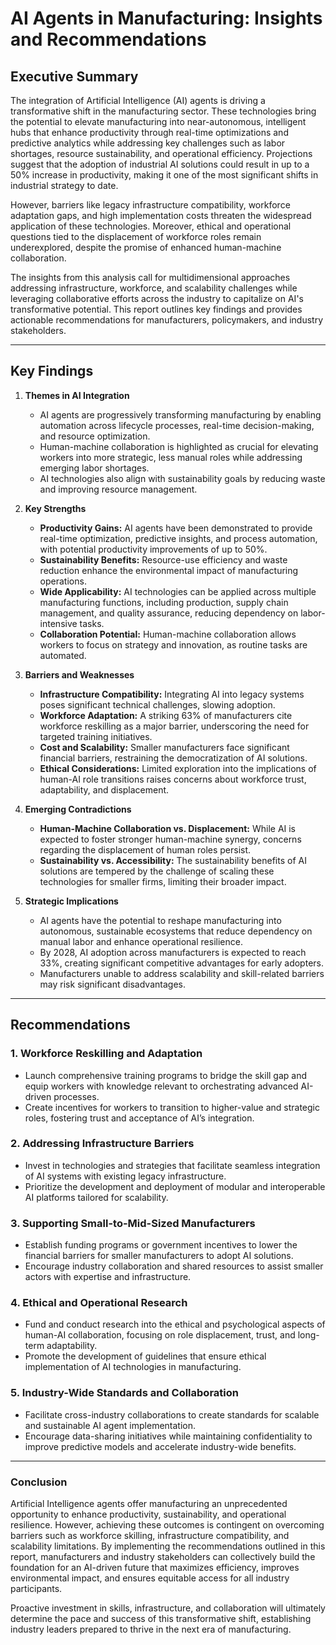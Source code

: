 # AI Agents in Manufacturing: Insights and Recommendations  

## Executive Summary  

The integration of Artificial Intelligence (AI) agents is driving a transformative shift in the manufacturing sector. These technologies bring the potential to elevate manufacturing into near-autonomous, intelligent hubs that enhance productivity through real-time optimizations and predictive analytics while addressing key challenges such as labor shortages, resource sustainability, and operational efficiency. Projections suggest that the adoption of industrial AI solutions could result in up to a 50% increase in productivity, making it one of the most significant shifts in industrial strategy to date.  

However, barriers like legacy infrastructure compatibility, workforce adaptation gaps, and high implementation costs threaten the widespread application of these technologies. Moreover, ethical and operational questions tied to the displacement of workforce roles remain underexplored, despite the promise of enhanced human-machine collaboration.  

The insights from this analysis call for multidimensional approaches addressing infrastructure, workforce, and scalability challenges while leveraging collaborative efforts across the industry to capitalize on AI's transformative potential. This report outlines key findings and provides actionable recommendations for manufacturers, policymakers, and industry stakeholders.  

---

## Key Findings  

1. **Themes in AI Integration**  
   - AI agents are progressively transforming manufacturing by enabling automation across lifecycle processes, real-time decision-making, and resource optimization.  
   - Human-machine collaboration is highlighted as crucial for elevating workers into more strategic, less manual roles while addressing emerging labor shortages.  
   - AI technologies also align with sustainability goals by reducing waste and improving resource management.  

2. **Key Strengths**  
   - **Productivity Gains:** AI agents have been demonstrated to provide real-time optimization, predictive insights, and process automation, with potential productivity improvements of up to 50%.  
   - **Sustainability Benefits:** Resource-use efficiency and waste reduction enhance the environmental impact of manufacturing operations.  
   - **Wide Applicability:** AI technologies can be applied across multiple manufacturing functions, including production, supply chain management, and quality assurance, reducing dependency on labor-intensive tasks.  
   - **Collaboration Potential:** Human-machine collaboration allows workers to focus on strategy and innovation, as routine tasks are automated.  

3. **Barriers and Weaknesses**  
   - **Infrastructure Compatibility:** Integrating AI into legacy systems poses significant technical challenges, slowing adoption.  
   - **Workforce Adaptation:** A striking 63% of manufacturers cite workforce reskilling as a major barrier, underscoring the need for targeted training initiatives.  
   - **Cost and Scalability:** Smaller manufacturers face significant financial barriers, restraining the democratization of AI solutions.  
   - **Ethical Considerations:** Limited exploration into the implications of human-AI role transitions raises concerns about workforce trust, adaptability, and displacement.  

4. **Emerging Contradictions**  
   - **Human-Machine Collaboration vs. Displacement:** While AI is expected to foster stronger human-machine synergy, concerns regarding the displacement of human roles persist.  
   - **Sustainability vs. Accessibility:** The sustainability benefits of AI solutions are tempered by the challenge of scaling these technologies for smaller firms, limiting their broader impact.  

5. **Strategic Implications**  
   - AI agents have the potential to reshape manufacturing into autonomous, sustainable ecosystems that reduce dependency on manual labor and enhance operational resilience.  
   - By 2028, AI adoption across manufacturers is expected to reach 33%, creating significant competitive advantages for early adopters.  
   - Manufacturers unable to address scalability and skill-related barriers may risk significant disadvantages.  

---

## Recommendations  

### 1. Workforce Reskilling and Adaptation  
   - Launch comprehensive training programs to bridge the skill gap and equip workers with knowledge relevant to orchestrating advanced AI-driven processes.  
   - Create incentives for workers to transition to higher-value and strategic roles, fostering trust and acceptance of AI’s integration.  

### 2. Addressing Infrastructure Barriers  
   - Invest in technologies and strategies that facilitate seamless integration of AI systems with existing legacy infrastructure.  
   - Prioritize the development and deployment of modular and interoperable AI platforms tailored for scalability.  

### 3. Supporting Small-to-Mid-Sized Manufacturers  
   - Establish funding programs or government incentives to lower the financial barriers for smaller manufacturers to adopt AI solutions.  
   - Encourage industry collaboration and shared resources to assist smaller actors with expertise and infrastructure.  

### 4. Ethical and Operational Research  
   - Fund and conduct research into the ethical and psychological aspects of human-AI collaboration, focusing on role displacement, trust, and long-term adaptability.  
   - Promote the development of guidelines that ensure ethical implementation of AI technologies in manufacturing.  

### 5. Industry-Wide Standards and Collaboration  
   - Facilitate cross-industry collaborations to create standards for scalable and sustainable AI agent implementation.  
   - Encourage data-sharing initiatives while maintaining confidentiality to improve predictive models and accelerate industry-wide benefits.  

---

### Conclusion  

Artificial Intelligence agents offer manufacturing an unprecedented opportunity to enhance productivity, sustainability, and operational resilience. However, achieving these outcomes is contingent on overcoming barriers such as workforce skilling, infrastructure compatibility, and scalability limitations. By implementing the recommendations outlined in this report, manufacturers and industry stakeholders can collectively build the foundation for an AI-driven future that maximizes efficiency, improves environmental impact, and ensures equitable access for all industry participants.  

Proactive investment in skills, infrastructure, and collaboration will ultimately determine the pace and success of this transformative shift, establishing industry leaders prepared to thrive in the next era of manufacturing.  